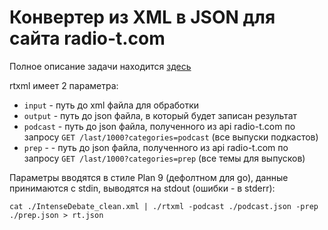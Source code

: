 # Конвертер из XML в JSON для сайта radio-t.com
Полное описание задачи находится [здесь](https://github.com/radio-t/radio-t-site/issues/23)

rtxml имеет 2 параметра:
* `input` - путь до xml файла для обработки
* `output` - путь до json файла, в который будет записан результат
* `podcast` - путь до json файла, полученного из api radio-t.com по запросу `GET /last/1000?categories=podcast` (все выпуски подкастов)
* `prep` - - путь до json файла, полученного из api radio-t.com по запросу `GET /last/1000?categories=prep` (все темы для выпусков)

Параметры вводятся в стиле Plan 9 (дефолтном для go), данные принимаются с stdin, выводятся на stdout (ошибки - в stderr):

`cat ./IntenseDebate_clean.xml | ./rtxml -podcast ./podcast.json -prep ./prep.json > rt.json`
